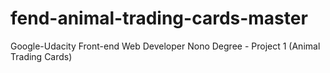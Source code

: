 # fend-animal-trading-cards-master
Google-Udacity Front-end Web Developer Nono Degree - Project 1 (Animal Trading Cards)
